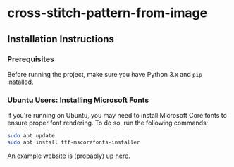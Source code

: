 # cross-stitch-pattern-from-image

## Installation Instructions

### Prerequisites
Before running the project, make sure you have Python 3.x and `pip` installed.

### Ubuntu Users: Installing Microsoft Fonts

If you're running on Ubuntu, you may need to install Microsoft Core fonts to ensure proper font rendering. To do so, run the following commands:

```bash
sudo apt update
sudo apt install ttf-mscorefonts-installer
```

An example website is (probably) up [here](https://pattern.sadlads.com).

